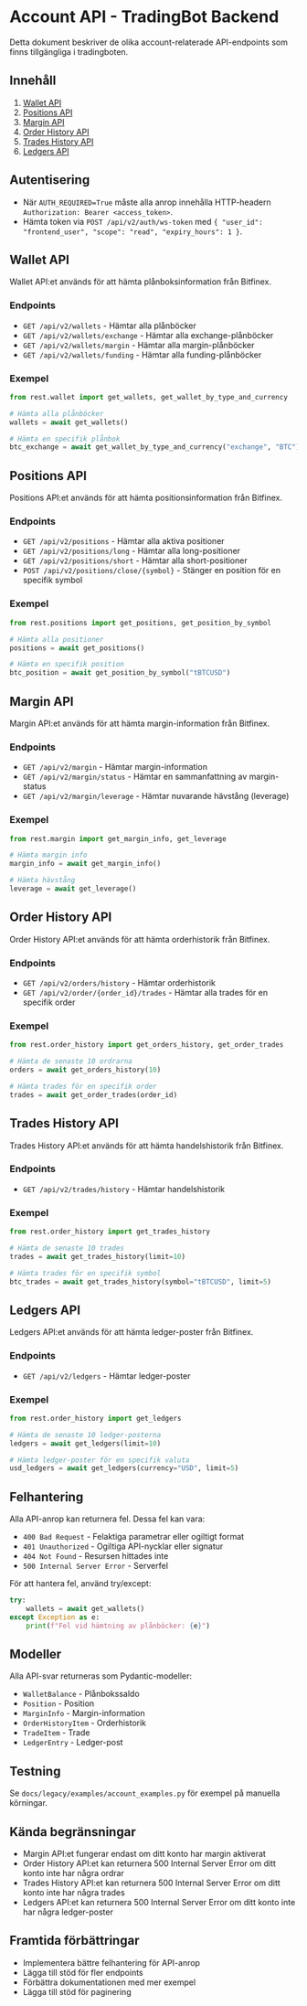 # Account API - TradingBot Backend

Detta dokument beskriver de olika account-relaterade API-endpoints som finns tillgängliga i tradingboten.

## Innehåll

1. [Wallet API](#wallet-api)
2. [Positions API](#positions-api)
3. [Margin API](#margin-api)
4. [Order History API](#order-history-api)
5. [Trades History API](#trades-history-api)
6. [Ledgers API](#ledgers-api)

## Autentisering

- När `AUTH_REQUIRED=True` måste alla anrop innehålla HTTP-headern `Authorization: Bearer <access_token>`.
- Hämta token via `POST /api/v2/auth/ws-token` med `{ "user_id": "frontend_user", "scope": "read", "expiry_hours": 1 }`.

## Wallet API

Wallet API:et används för att hämta plånboksinformation från Bitfinex.

### Endpoints

- `GET /api/v2/wallets` - Hämtar alla plånböcker
- `GET /api/v2/wallets/exchange` - Hämtar alla exchange-plånböcker
- `GET /api/v2/wallets/margin` - Hämtar alla margin-plånböcker
- `GET /api/v2/wallets/funding` - Hämtar alla funding-plånböcker

### Exempel

```python
from rest.wallet import get_wallets, get_wallet_by_type_and_currency

# Hämta alla plånböcker
wallets = await get_wallets()

# Hämta en specifik plånbok
btc_exchange = await get_wallet_by_type_and_currency("exchange", "BTC")
```

## Positions API

Positions API:et används för att hämta positionsinformation från Bitfinex.

### Endpoints

- `GET /api/v2/positions` - Hämtar alla aktiva positioner
- `GET /api/v2/positions/long` - Hämtar alla long-positioner
- `GET /api/v2/positions/short` - Hämtar alla short-positioner
- `POST /api/v2/positions/close/{symbol}` - Stänger en position för en specifik symbol

### Exempel

```python
from rest.positions import get_positions, get_position_by_symbol

# Hämta alla positioner
positions = await get_positions()

# Hämta en specifik position
btc_position = await get_position_by_symbol("tBTCUSD")
```

## Margin API

Margin API:et används för att hämta margin-information från Bitfinex.

### Endpoints

- `GET /api/v2/margin` - Hämtar margin-information
- `GET /api/v2/margin/status` - Hämtar en sammanfattning av margin-status
- `GET /api/v2/margin/leverage` - Hämtar nuvarande hävstång (leverage)

### Exempel

```python
from rest.margin import get_margin_info, get_leverage

# Hämta margin info
margin_info = await get_margin_info()

# Hämta hävstång
leverage = await get_leverage()
```

## Order History API

Order History API:et används för att hämta orderhistorik från Bitfinex.

### Endpoints

- `GET /api/v2/orders/history` - Hämtar orderhistorik
- `GET /api/v2/order/{order_id}/trades` - Hämtar alla trades för en specifik order

### Exempel

```python
from rest.order_history import get_orders_history, get_order_trades

# Hämta de senaste 10 ordrarna
orders = await get_orders_history(10)

# Hämta trades för en specifik order
trades = await get_order_trades(order_id)
```

## Trades History API

Trades History API:et används för att hämta handelshistorik från Bitfinex.

### Endpoints

- `GET /api/v2/trades/history` - Hämtar handelshistorik

### Exempel

```python
from rest.order_history import get_trades_history

# Hämta de senaste 10 trades
trades = await get_trades_history(limit=10)

# Hämta trades för en specifik symbol
btc_trades = await get_trades_history(symbol="tBTCUSD", limit=5)
```

## Ledgers API

Ledgers API:et används för att hämta ledger-poster från Bitfinex.

### Endpoints

- `GET /api/v2/ledgers` - Hämtar ledger-poster

### Exempel

```python
from rest.order_history import get_ledgers

# Hämta de senaste 10 ledger-posterna
ledgers = await get_ledgers(limit=10)

# Hämta ledger-poster för en specifik valuta
usd_ledgers = await get_ledgers(currency="USD", limit=5)
```

## Felhantering

Alla API-anrop kan returnera fel. Dessa fel kan vara:

- `400 Bad Request` - Felaktiga parametrar eller ogiltigt format
- `401 Unauthorized` - Ogiltiga API-nycklar eller signatur
- `404 Not Found` - Resursen hittades inte
- `500 Internal Server Error` - Serverfel

För att hantera fel, använd try/except:

```python
try:
    wallets = await get_wallets()
except Exception as e:
    print(f"Fel vid hämtning av plånböcker: {e}")
```

## Modeller

Alla API-svar returneras som Pydantic-modeller:

- `WalletBalance` - Plånbokssaldo
- `Position` - Position
- `MarginInfo` - Margin-information
- `OrderHistoryItem` - Orderhistorik
- `TradeItem` - Trade
- `LedgerEntry` - Ledger-post

## Testning

Se `docs/legacy/examples/account_examples.py` för exempel på manuella körningar.

## Kända begränsningar

- Margin API:et fungerar endast om ditt konto har margin aktiverat
- Order History API:et kan returnera 500 Internal Server Error om ditt konto inte har några ordrar
- Trades History API:et kan returnera 500 Internal Server Error om ditt konto inte har några trades
- Ledgers API:et kan returnera 500 Internal Server Error om ditt konto inte har några ledger-poster

## Framtida förbättringar

- Implementera bättre felhantering för API-anrop
- Lägga till stöd för fler endpoints
- Förbättra dokumentationen med mer exempel
- Lägga till stöd för paginering

